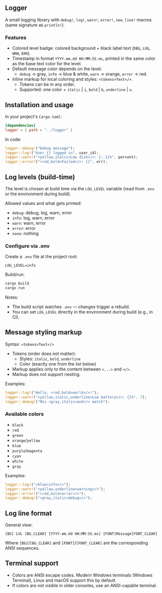 ## Logger

A small logging library with `debug!`, `log!`, `warn!`, `error!`, `new_line!` macros (same signature as `println!`).

### Features
- Colored level badge: colored background + black label text (`DBG`, `LOG`, `WRN`, `ERR`).
- Timestamp in format `YYYY.mm.dd HH:MM:SS.ms`, printed in the same color as the base text color for the level.
- Default message color depends on the level:
  - `debug` → gray, `info` → blue & white, `warn` → orange, `error` → red.
- Inline markup for local coloring and styles: `<tokens>Text</>`.
  - Tokens can be in any order.
  - Supported: one color + `italic` | `i`, `bold` | `b`, `underline` | `u`.

## Installation and usage

In your project's `Cargo.toml`:
```toml
[dependencies]
logger = { path = "../logger" }
```

In code:
```rust
logger::debug!("Debug message");
logger::log!("User {} logged in", user_id);
logger::warn!("<yellow,italic>Low disk</>: {:.1}%", percent);
logger::error!("<red,bold>Failed</>: {}", err);
```

## Log levels (build-time)
The level is chosen at build time via the `LOG_LEVEL` variable (read from `.env` or the environment during build).

Allowed values and what gets printed:
- `debug`: debug, log, warn, error
- `info`: log, warn, error
- `warn`: warn, error
- `error`: error
- `none`: nothing

### Configure via .env
Create a `.env` file at the project root:
```env
LOG_LEVEL=info
```

Build/run:
```bash
cargo build
cargo run
```

Notes:
- The build script watches `.env` — changes trigger a rebuild.
- You can set `LOG_LEVEL` directly in the environment during build (e.g., in CI).

## Message styling markup
Syntax: `<tokens>Text</>`

- Tokens (order does not matter):
  - Styles: `italic`, `bold`, `underline`
  - Color (exactly one from the list below)
- Markup applies only to the content between `<...>` and `</>`.
- Markup does not support nesting.

Examples:
```rust
logger::log!("Hello, <red,bold>world</>!");
logger::warn!("<yellow,italic,underline>Low battery</>: {}%", 7);
logger::debug!("Mix <gray,italic>and</> match");
```

### Available colors
  - `black`
  - `red`
  - `green`
  - `orange`/`yellow`
  - `blue`
  - `purple`/`magenta`
  - `cyan`
  - `white`
  - `gray`

Examples:
```rust
logger::log!("<blue>info</>");
logger::warn!("<yellow,underline>warning</>");
logger::error!("<red,bold>error</>");
logger::debug!("<gray,italic>debug</>");
```

## Log line format
General view:
```
[BG] LVL [BG_CLEAR] [YYYY.mm.dd HH:MM:SS.ms] [FONT]Message[FONT_CLEAR]
```

Where `[BG]`/`[BG_CLEAR]` and `[FONT]`/`[FONT_CLEAR]` are the corresponding ANSI sequences.

## Terminal support
- Colors are ANSI escape codes. Modern Windows terminals (Windows Terminal), Linux and macOS support this by default.
- If colors are not visible in older consoles, use an ANSI-capable terminal.
